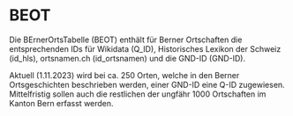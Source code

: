 # BEOT
Die BErnerOrtsTabelle (BEOT) enthält für Berner Ortschaften die entsprechenden IDs für Wikidata (Q_ID), Historisches Lexikon der Schweiz (id_hls), ortsnamen.ch	(id_ortsnamen) und die GND-ID (GND-ID).

Aktuell (1.11.2023) wird bei ca. 250 Orten, welche in den Berner Ortsgeschichten beschrieben werden, einer GND-ID eine Q-ID zugewiesen. Mittelfristig sollen auch die restlichen der ungfähr 1000 Ortschaften im Kanton Bern erfasst werden.
